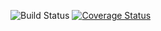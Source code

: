![Build Status](https://github.com/simplesamlphp/simplesamlphp-module-preprodwarning/workflows/CI/badge.svg?branch=master)
[![Coverage Status](https://codecov.io/gh/simplesamlphp/simplesamlphp-module-preprodwarning/branch/master/graph/badge.svg)](https://codecov.io/gh/simplesamlphp/simplesamlphp-module-preprodwarning)

